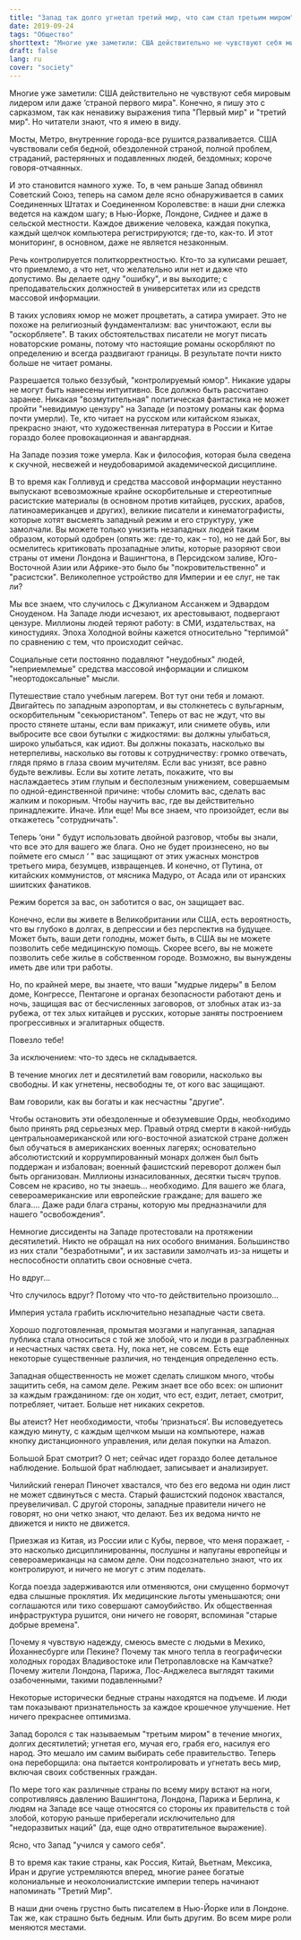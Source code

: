 ```yaml
---
title: "Запад так долго угнетал третий мир, что сам стал третьим миром"
date: 2019-09-24
tags: "Общество"
shorttext: "Многие уже заметили: США действительно не чувствуют себя мировым лидером или даже 'страной первого мира'."
draft: false
lang: ru
cover: "society"
---
```


Многие уже заметили: США действительно не чувствуют себя мировым лидером или даже ‘страной первого мира". Конечно, я пишу это с сарказмом, так как ненавижу выражения типа "Первый мир" и "третий мир". Но читатели знают, что я имею в виду.

Мосты, Метро, внутренние города-все рушится,разваливается. США чувствовали себя бедной, обездоленной страной, полной проблем, страданий, растерянных и подавленных людей, бездомных; короче говоря-отчаянных.

И это становится намного хуже. То, в чем раньше Запад обвинял Советский Союз, теперь на самом деле ясно обнаруживается в самих Соединенных Штатах и Соединенном Королевстве: в наши дни слежка ведется на каждом шагу; в Нью-Йорке, Лондоне, Сиднее и даже в сельской местности. Каждое движение человека, каждая покупка, каждый щелчок компьютера регистрируются; где-то, как-то. И этот мониторинг, в основном, даже не является незаконным.

Речь контролируется политкорректностью. Кто-то за кулисами решает, что приемлемо, а что нет, что желательно или нет и даже что допустимо. Вы делаете одну "ошибку", и вы выходите; с преподавательских должностей в университетах или из средств массовой информации.

В таких условиях юмор не может процветать, а сатира умирает. Это не похоже на религиозный фундаментализм: вас уничтожают, если вы "оскорбляете". В таких обстоятельствах писатели не могут писать новаторские романы, потому что настоящие романы оскорбляют по определению и всегда раздвигают границы. В результате почти никто больше не читает романы.

Разрешается только беззубый, "контролируемый юмор". Никакие удары не могут быть нанесены интуитивно. Все должно быть рассчитано заранее. Никакая "возмутительная" политическая фантастика не может пройти "невидимую цензуру" на Западе (и поэтому романы как форма почти умерли). Те, кто читает на русском или китайском языках, прекрасно знают, что художественная литература в России и Китае гораздо более провокационная и авангардная.

На Западе поэзия тоже умерла. Как и философия, которая была сведена к скучной, несвежей и неудобоваримой академической дисциплине.

В то время как Голливуд и средства массовой информации неустанно выпускают всевозможные крайне оскорбительные и стереотипные расистские материалы (в основном против китайцев, русских, арабов, латиноамериканцев и других), великие писатели и кинематографисты, которые хотят высмеять западный режим и его структуру, уже замолчали. Вы можете только унизить незападных людей таким образом, который одобрен (опять же: где-то, как – то), но не дай Бог, вы осмелитесь критиковать прозападные элиты, которые разоряют свои страны от имени Лондона и Вашингтона, в Персидском заливе, Юго-Восточной Азии или Африке-это было бы "покровительственно" и "расистски". Великолепное устройство для Империи и ее слуг, не так ли?

Мы все знаем, что случилось с Джулианом Ассанжем и Эдвардом Сноуденом. На Западе люди исчезают, их арестовывают, подвергают цензуре. Миллионы людей теряют работу: в СМИ, издательствах, на киностудиях. Эпоха Холодной войны кажется относительно "терпимой" по сравнению с тем, что происходит сейчас.

Социальные сети постоянно подавляют "неудобных" людей, "неприемлемые" средства массовой информации и слишком "неортодоксальные" мысли.

Путешествие стало учебным лагерем. Вот тут они тебя и ломают. Двигайтесь по западным аэропортам, и вы столкнетесь с вульгарным, оскорбительным "секьюристаном". Теперь от вас не ждут, что вы просто стянете штаны, если вам прикажут, или снимете обувь, или выбросите все свои бутылки с жидкостями: вы должны улыбаться, широко улыбаться, как идиот. Вы должны показать, насколько вы нетерпеливы, насколько вы готовы к сотрудничеству: громко отвечать, глядя прямо в глаза своим мучителям. Если вас унизят, все равно будьте вежливы. Если вы хотите летать, покажите, что вы наслаждаетесь этим глупым и бесполезным унижением, совершаемым по одной-единственной причине: чтобы сломить вас, сделать вас жалким и покорным. Чтобы научить вас, где вы действительно принадлежите. Иначе. Или еще! Мы все знаем, что произойдет, если вы откажетесь "сотрудничать".

Теперь ‘они " будут использовать двойной разговор, чтобы вы знали, что все это для вашего же блага. Оно не будет произнесено, но вы поймете его смысл ‘ " вас защищают от этих ужасных монстров третьего мира, безумцев, извращенцев. И конечно, от Путина, от китайских коммунистов, от мясника Мадуро, от Асада или от иранских шиитских фанатиков.

Режим борется за вас, он заботится о вас, он защищает вас.

Конечно, если вы живете в Великобритании или США, есть вероятность, что вы глубоко в долгах, в депрессии и без перспектив на будущее. Может быть, ваши дети голодны, может быть, в США вы не можете позволить себе медицинскую помощь. Скорее всего, вы не можете позволить себе жилье в собственном городе. Возможно, вы вынуждены иметь две или три работы.

Но, по крайней мере, вы знаете, что ваши "мудрые лидеры" в Белом доме, Конгрессе, Пентагоне и органах безопасности работают день и ночь, защищая вас от бесчисленных заговоров, от злобных атак из-за рубежа, от тех злых китайцев и русских, которые заняты построением прогрессивных и эгалитарных обществ.

Повезло тебе!

За исключением: что-то здесь не складывается.

В течение многих лет и десятилетий вам говорили, насколько вы свободны. И как угнетены, несвободны те, от кого вас защищают.

Вам говорили, как вы богаты и как несчастны "другие".

Чтобы остановить эти обездоленные и обезумевшие Орды, необходимо было принять ряд серьезных мер. Правый отряд смерти в какой-нибудь центральноамериканской или юго-восточной азиатской стране должен был обучаться в американских военных лагерях; основательно абсолютистский и коррумпированный монарх должен был быть поддержан и избалован; военный фашистский переворот должен был быть организован. Миллионы изнасилованных, десятки тысяч трупов. Совсем не красиво, но ты знаешь... необходимо. Для вашего же блага, североамериканские или европейские граждане; для вашего же блага.... Даже ради блага страны, которую мы предназначили для нашего "освобождения".

Немногие диссиденты на Западе протестовали на протяжении десятилетий. Никто не обращал на них особого внимания. Большинство из них стали "безработными", и их заставили замолчать из-за нищеты и неспособности оплатить свои основные счета.

Но вдруг…

Что случилось вдруг? Потому что что-то действительно произошло…

Империя устала грабить исключительно незападные части света.

Хорошо подготовленная, промытая мозгами и напуганная, западная публика стала относиться с той же злобой, что и люди в разграбленных и несчастных частях света. Ну, пока нет, не совсем. Есть еще некоторые существенные различия, но тенденция определенно есть.

Западная общественность не может сделать слишком много, чтобы защитить себя, на самом деле. Режим знает все обо всех: он шпионит за каждым гражданином: где он ходит, что ест, ездит, летает, смотрит, потребляет, читает. Больше нет никаких секретов.

Вы атеист? Нет необходимости, чтобы ‘признаться’. Вы исповедуетесь каждую минуту, с каждым щелчком мыши на компьютере, нажав кнопку дистанционного управления, или делая покупки на Amazon.

Большой Брат смотрит? О нет; сейчас идет гораздо более детальное наблюдение. Большой брат наблюдает, записывает и анализирует.

Чилийский генерал Пиночет хвастался, что без его ведома ни один лист не может сдвинуться с места. Старый фашистский подонок хвастался, преувеличивал. С другой стороны, западные правители ничего не говорят, но они четко знают, что делают. Без их ведома ничто не движется и никто не движется.

Приезжая из Китая, из России или с Кубы, первое, что меня поражает, - это насколько дисциплинированны, послушны и напуганы европейцы и североамериканцы на самом деле. Они подсознательно знают, что их контролируют, и ничего не могут с этим поделать.

Когда поезда задерживаются или отменяются, они смущенно бормочут едва слышные проклятия. Их медицинские льготы уменьшаются; они соглашаются или тихо совершают самоубийство. Их общественная инфраструктура рушится, они ничего не говорят, вспоминая "старые добрые времена".

Почему я чувствую надежду, смеюсь вместе с людьми в Мехико, Йоханнесбурге или Пекине? Почему так много тепла в географически холодных городах Владивостоке или Петропавловске на Камчатке? Почему жители Лондона, Парижа, Лос-Анджелеса выглядят такими озабоченными, такими подавленными?

Некоторые исторически бедные страны находятся на подъеме. И люди там показывают признательность за каждое крошечное улучшение. Нет ничего прекраснее оптимизма.

Запад боролся с так называемым "третьим миром" в течение многих, долгих десятилетий; угнетая его, мучая его, грабя его, насилуя его народ. Это мешало им самим выбирать себе правительство. Теперь она переборщила: она пытается контролировать и угнетать весь мир, включая своих собственных граждан.

По мере того как различные страны по всему миру встают на ноги, сопротивляясь давлению Вашингтона, Лондона, Парижа и Берлина, к людям на Западе все чаще относятся со стороны их правительств с той злобой, которую раньше приберегали исключительно для "недоразвитых наций" (да, еще одно отвратительное выражение).

Ясно, что Запад "учился у самого себя".

В то время как такие страны, как Россия, Китай, Вьетнам, Мексика, Иран и другие устремляются вперед, многие ранее богатые колониальные и неоколониалистские империи теперь начинают напоминать "Третий Мир".

В наши дни очень грустно быть писателем в Нью-Йорке или в Лондоне. Так же, как страшно быть бедным. Или быть другим. Во всем мире роли меняются местами.
